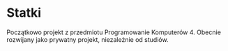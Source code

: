 # Statki
Początkowo projekt z przedmiotu Programowanie Komputerów 4. Obecnie rozwijany jako prywatny projekt, niezależnie od studiów.
